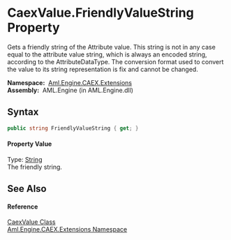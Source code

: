 CaexValue.FriendlyValueString Property
======================================
Gets a friendly string of the Attribute value. This string is not in any case equal to the attribute value string, which is always an encoded string, according to the AttributeDataType. The conversion format used to convert the value to its string representation is fix and cannot be changed.

  **Namespace:**  [Aml.Engine.CAEX.Extensions][1]  
  **Assembly:**  AML.Engine (in AML.Engine.dll)

Syntax
------

```csharp
public string FriendlyValueString { get; }
```

#### Property Value
Type: [String][2]  
 The friendly string. 

See Also
--------

#### Reference
[CaexValue Class][3]  
[Aml.Engine.CAEX.Extensions Namespace][1]  

[1]: ../README.md
[2]: https://docs.microsoft.com/dotnet/api/system.string
[3]: README.md
[4]: https://www.automationml.org
[5]: ../../icons/logoShade.png